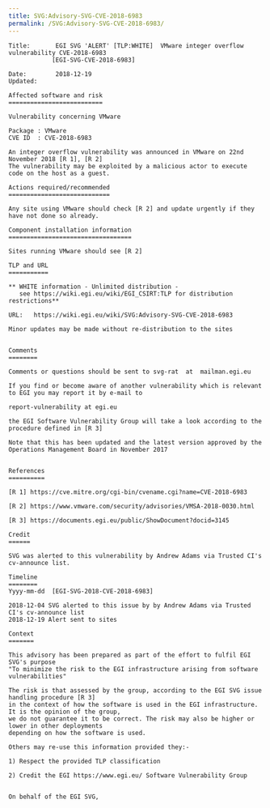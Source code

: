 ```yaml
---
title: SVG:Advisory-SVG-CVE-2018-6983
permalink: /SVG:Advisory-SVG-CVE-2018-6983/
---
```


    Title:       EGI SVG 'ALERT' [TLP:WHITE]  VMware integer overflow vulnerability CVE-2018-6983
                [EGI-SVG-CVE-2018-6983]

    Date:        2018-12-19
    Updated:

    Affected software and risk
    ==========================

    Vulnerability concerning VMware

    Package : VMware
    CVE ID  : CVE-2018-6983

    An integer overflow vulnerability was announced in VMware on 22nd November 2018 [R 1], [R 2]
    The vulnerability may be exploited by a malicious actor to execute code on the host as a guest.

    Actions required/recommended
    ============================

    Any site using VMware should check [R 2] and update urgently if they have not done so already.

    Component installation information
    ==================================

    Sites running VMware should see [R 2]

    TLP and URL
    ===========

    ** WHITE information - Unlimited distribution -
       see https://wiki.egi.eu/wiki/EGI_CSIRT:TLP for distribution restrictions**

    URL:   https://wiki.egi.eu/wiki/SVG:Advisory-SVG-CVE-2018-6983

    Minor updates may be made without re-distribution to the sites


    Comments
    ========

    Comments or questions should be sent to svg-rat  at  mailman.egi.eu

    If you find or become aware of another vulnerability which is relevant to EGI you may report it by e-mail to

    report-vulnerability at egi.eu

    the EGI Software Vulnerability Group will take a look according to the procedure defined in [R 3]

    Note that this has been updated and the latest version approved by the Operations Management Board in November 2017


    References
    ==========

    [R 1] https://cve.mitre.org/cgi-bin/cvename.cgi?name=CVE-2018-6983

    [R 2] https://www.vmware.com/security/advisories/VMSA-2018-0030.html

    [R 3] https://documents.egi.eu/public/ShowDocument?docid=3145

    Credit
    ======

    SVG was alerted to this vulnerability by Andrew Adams via Trusted CI's cv-announce list.

    Timeline
    ========
    Yyyy-mm-dd  [EGI-SVG-2018-CVE-2018-6983]

    2018-12-04 SVG alerted to this issue by by Andrew Adams via Trusted CI's cv-announce list
    2018-12-19 Alert sent to sites

    Context
    =======

    This advisory has been prepared as part of the effort to fulfil EGI SVG's purpose
    "To minimize the risk to the EGI infrastructure arising from software vulnerabilities"

    The risk is that assessed by the group, according to the EGI SVG issue handling procedure [R 3]
    in the context of how the software is used in the EGI infrastructure. It is the opinion of the group,
    we do not guarantee it to be correct. The risk may also be higher or lower in other deployments
    depending on how the software is used.

    Others may re-use this information provided they:-

    1) Respect the provided TLP classification

    2) Credit the EGI https://www.egi.eu/ Software Vulnerability Group


    On behalf of the EGI SVG,